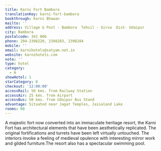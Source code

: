 ```yaml
---
title: Karni Fort Bambora
translationKey: karni-fort-bambora
bookthrough: Karni Bhawan
mailto: ''
address: Village & Post - Bambora  Tehsil - Girva  Dist- Udaipur
city: Bambora
postalcode: 342 006
phone: 294-2398220, 2398283, 2398284
mobile: ''
email: karnihotels@satyam.net.in
website: karnihotels.com
note: ''
type: hotel
category:
  - H
showHotel: 1
starCategory: 0
checkout: '12:00:00'
accessRail: 50 kms. from Railway Station
accessAir: 25 kms. from Airport
accessBus: 50 kms. from Udaipur Bus Stand
advantage: Situated near Jagat Temples, Jaisaland Lake
rooms: 60
---
```

A majestic fort now converted into an immaculate heritage resort, the Karni Fort has architectural elements that have been aesthetically replicated. The original fortifications and turrets have been left virtually untouched. The interiors invoke a feeling of medieval opulence with interesting mirror work and gilded furniture.The resort also has a spectacular swimming pool.